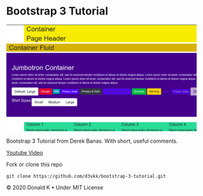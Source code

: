 # Bootstrap 3 Tutorial

![Screenshot](https://github.com/d3vkk/bootstrap-3-tutorial/blob/master/screenshot.png)

Bootstrap 3 Tutorial from Derek Banas. With short, useful comments.

[Youtube Video](https://www.youtube.com/watch?v=gqOEoUR5RHg)

Fork or clone this repo
```
git clone https://github.com/d3vkk/bootstrap-3-tutorial.git
```

© 2020 Donald K • Under MIT License
